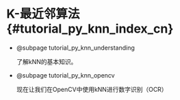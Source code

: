 # K-最近邻算法{#tutorial_py_knn_index_cn}

- @subpage tutorial_py_knn_understanding

  了解kNN的基本知识。

- @subpage tutorial_py_knn_opencv

  现在让我们在OpenCV中使用kNN进行数字识别（OCR）

